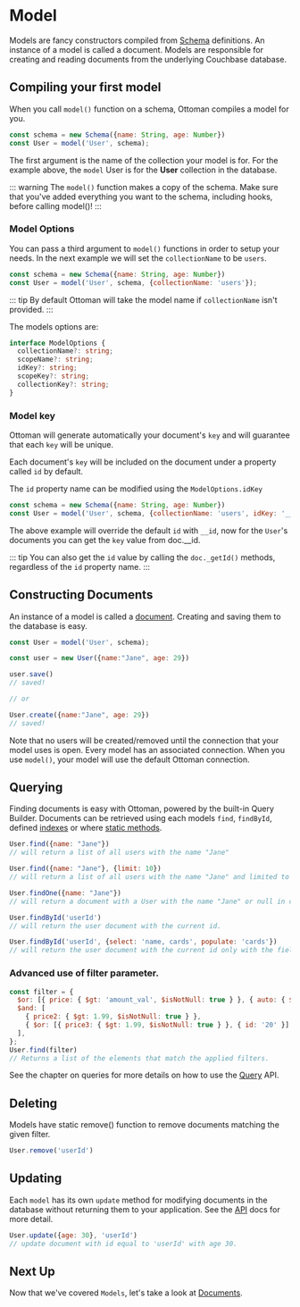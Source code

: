 # Model

Models are fancy constructors compiled from [Schema](/guides/schema) definitions. 
An instance of a model is called a document. 
Models are responsible for creating and reading documents from the underlying Couchbase database.

## Compiling your first model

When you call `model()` function on a schema, Ottoman compiles a model for you.

```javascript
const schema = new Schema({name: String, age: Number})
const User = model('User', schema);
```
The first argument is the name of the collection your model is for. For the example above, the `model` User is for the **User** collection in the database.

::: warning
The `model()` function makes a copy of the schema. Make sure that you've added everything you want to the schema, including hooks, before calling model()!
:::


### Model Options

You can pass a third argument to `model()` functions in order to setup your needs. 
In the next example we will set the `collectionName` to be `users`. 


```javascript
const schema = new Schema({name: String, age: Number})
const User = model('User', schema, {collectionName: 'users'});
```

::: tip
By default Ottoman will take the model name if `collectionName` isn't provided.
:::

The models options are:

```typescript
interface ModelOptions {
  collectionName?: string;
  scopeName?: string;
  idKey?: string;
  scopeKey?: string;
  collectionKey?: string;
}
```

### Model key
Ottoman will generate automatically your document's `key` and will guarantee that each `key` will be unique.

Each document's `key` will be included on the document under a property called `id` by default.

The `id` property name can be modified using the `ModelOptions.idKey` 

```javascript
const schema = new Schema({name: String, age: Number})
const User = model('User', schema, {collectionName: 'users', idKey: '__id'});
```

The above example will override the default `id` with `__id`, now for the `User`'s documents you can get the `key` value from doc.__id.

::: tip
You can also get the `id` value by calling the `doc._getId()` methods, regardless of the `id` property name.
:::

## Constructing Documents

An instance of a model is called a [document](/guides/document). Creating and saving them to the database is easy.

```javascript
const User = model('User', schema);

const user = new User({name:"Jane", age: 29})

user.save()
// saved!

// or

User.create({name:"Jane", age: 29})
// saved!
```

Note that no users will be created/removed until the connection that your model uses is open. 
Every model has an associated connection. When you use `model()`,
your model will use the default Ottoman connection.


## Querying

Finding documents is easy with Ottoman, powered by the built-in Query Builder. 
Documents can be retrieved using each models `find`, `findById`, defined [indexes](/guides/schema.html#indexes) or where [static methods](/guides/schema.html#statics).

```javascript
User.find({name: "Jane"})
// will return a list of all users with the name "Jane"

User.find({name: "Jane"}, {limit: 10})
// will return a list of all users with the name "Jane" and limited to 10 items
```

```javascript
User.findOne({name: "Jane"})
// will return a document with a User with the name "Jane" or null in case of not finding it
```

```javascript
User.findById('userId')
// will return the user document with the current id.

User.findById('userId', {select: 'name, cards', populate: 'cards'})
// will return the user document with the current id only with the fields name and cards populated
```

### Advanced use of filter parameter.
```javascript
const filter = {
  $or: [{ price: { $gt: 'amount_val', $isNotNull: true } }, { auto: { $gt: 10 } }, { amount: 10 }],
  $and: [
    { price2: { $gt: 1.99, $isNotNull: true } },
    { $or: [{ price3: { $gt: 1.99, $isNotNull: true } }, { id: '20' }] },
  ],
};
User.find(filter)
// Returns a list of the elements that match the applied filters.
```
See the chapter on queries for more details on how to use the [Query](/guides/query-builder) API.

## Deleting

Models have static remove() function to remove documents matching the given filter.

```javascript
User.remove('userId')
```

## Updating 
Each `model` has its own `update` method for modifying documents in the database without returning them to your application.
See the [API](/classes/model) docs for more detail.

```javascript
User.update({age: 30}, 'userId')
// update document with id equal to 'userId' with age 30.
```

## Next Up

Now that we've covered `Models`, let's take a look at [Documents](/guides/document).

